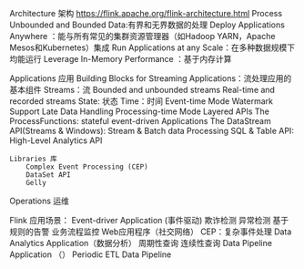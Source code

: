 
Architecture 架构 https://flink.apache.org/flink-architecture.html
	Process Unbounded and Bounded Data:有界和无界数据的处理
	Deploy Applications Anywhere ：能与所有常见的集群资源管理器（如Hadoop YARN，Apache Mesos和Kubernetes）集成
	Run Applications at any Scale：在多种数据规模下均能运行
	Leverage In-Memory Performance ：基于内存计算
	
	


Applications 应用
	Building Blocks for Streaming Applications：流处理应用的基本组件
		Streams：流 
			Bounded and unbounded streams
			Real-time and recorded streams
		State: 状态
		Time：时间
			Event-time Mode
			Watermark Support
			Late Data Handling
			Processing-time Mode
	Layered APIs
		The ProcessFunctions:                   stateful event-driven Applications
		The DataStream API(Streams & Windows):  Stream & Batch data Processing
		SQL & Table API:                        High-Level Analytics API
	
	Libraries 库
	    Complex Event Processing (CEP)
	    DataSet API
	    Gelly

	
	
Operations 运维



























 Flink 应用场景：
 	Event-driver Application (事件驱动)
 欺诈检测
 		异常检测
 		基于规则的告警
 		业务流程监控
 		Web应用程序（社交网络）
 		CEP：复杂事件处理
 	Data Analytics Application（数据分析）
 周期性查询
 		连续性查询
 	Data Pipeline Application （）
 Periodic ETL
 		Data Pipeline

